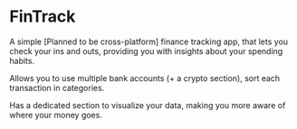 # FinTrack
 A simple [Planned to be cross-platform] finance tracking app, that lets you check your ins and outs, providing you with insights about your spending habits.

Allows you to use multiple bank accounts (+ a crypto section), sort each transaction in categories.

Has a dedicated section to visualize your data, making you more aware of where your money goes.
